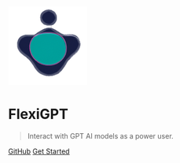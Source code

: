 <!-- _coverpage.md -->

![logo](_media/icon.png)

# FlexiGPT

> Interact with GPT AI models as a power user.

[GitHub](https://github.com/flexigpt/vscode-extension)
[Get Started](#flexigpt)